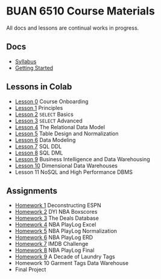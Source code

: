 # BUAN 6510 Course Materials

All docs and lessons are continual works in progress. 

## Docs
- [Syllabus](https://christopherhuntley.github.io/BUAN6510/Syllabus.html)
- [Getting Started](https://christopherhuntley.github.io/BUAN6510/)

## Lessons in Colab
- [Lesson 0](https://colab.research.google.com/github/christopherhuntley/BUAN6510/blob/master/L0_Course_Onboarding.ipynb)  Course Onboarding
- [Lesson 1](https://colab.research.google.com/github/christopherhuntley/BUAN6510/blob/master/L1_Principles.ipynb) Principles 
- [Lesson 2](https://colab.research.google.com/github/christopherhuntley/BUAN6510/blob/master/L2_SELECT_basics.ipynb)  `SELECT` Basics
- [Lesson 3](https://colab.research.google.com/github/christopherhuntley/BUAN6510/blob/master/L3_SELECT_advanced.ipynb)  `SELECT` Advanced
- [Lesson 4](https://colab.research.google.com/github/christopherhuntley/BUAN6510/blob/master/L4_Relational_Model.ipynb) The Relational Data Model
- [Lesson 5](https://colab.research.google.com/github/christopherhuntley/BUAN6510/blob/master/L5_Data_Integrity_Normalization.ipynb)  Table Design and Normalization
- [Lesson 6](https://colab.research.google.com/github/christopherhuntley/BUAN6510/blob/master/L6_ER_Modeling.ipynb)  Data Modeling
- [Lesson 7](https://colab.research.google.com/github/christopherhuntley/BUAN6510/blob/master/L7_SQL_DDL.ipynb)  SQL DDL
- [Lesson 8](https://colab.research.google.com/github/christopherhuntley/BUAN6510/blob/master/L8_SQL_DML.ipynb) SQL DML
- [Lesson 9](https://colab.research.google.com/github/christopherhuntley/BUAN6510/blob/master/L9_BI_DW.ipynb) Business Intelligence and Data Warehousing
- [Lesson 10](https://colab.research.google.com/github/christopherhuntley/BUAN6510/blob/master/L10_Dimensional_DW.ipynb) Dimensional Data Warehouses
- Lesson 11 NoSQL and High Performance DBMS  

## Assignments
- [Homework 1](https://docs.google.com/document/d/10ZOALs5tkqgdzlMmvIz-ZB4aOiIpCYjeX2_hO09QQog/edit?usp=sharing) Deconstructing ESPN
- [Homework 2](https://colab.research.google.com/github/christopherhuntley/BUAN6510/blob/master/HW2_dyi_nba_boxscores.ipynb) DYI NBA Boxscores
- [Homework 3](https://colab.research.google.com/github/christopherhuntley/BUAN6510/blob/master/HW3_DealsDB.ipynb) The Deals Database
- [Homework 4](https://docs.google.com/document/d/1HBCFwO-_TqlRRA8MPy8FjeF41-v31pgG_c3H9IIv73U/edit?usp=sharing) NBA PlayLog Excel
- [Homework 5](https://docs.google.com/document/d/1C5aOV_zPaLQ6W5qlX-yVHgSL2lHrU2bAhARu-EYxD6k/edit?usp=sharing) NBA PlayLog Normalization
- [Homework 6](https://docs.google.com/document/d/1qObSRDhriE4_PU6g_I007dDGt3FfxZkB8xp6Xytpkbc/edit?usp=sharing) NBA PlayLog ERD
- [Homework 7](https://colab.research.google.com/github/christopherhuntley/BUAN6510/blob/master/HW7_IMDB_Challenge.ipynb) IMDB Challenge
- [Homework 8](https://colab.research.google.com/github/christopherhuntley/BUAN6510/blob/master/HW8_NBA_PlayLog_Challenge.ipynb) NBA PlayLog Final
- [Homework 9](https://colab.research.google.com/github/christopherhuntley/BUAN6510/blob/master/HW9_Decade_Of_Laundry.ipynb) A Decade of Laundry Tags
- Homework 10 Garment Tags Data Warehouse
- Final Project
